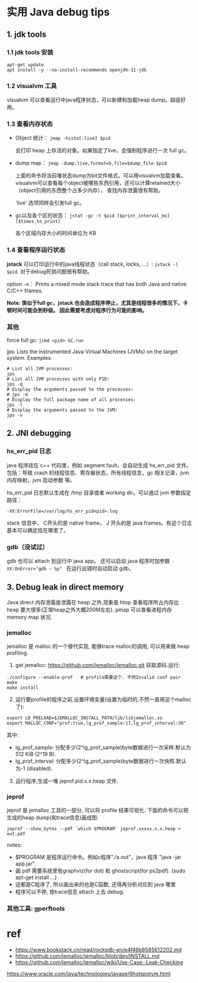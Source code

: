 # 实用 Java debug tips

## 1. jdk tools

### 1.1 jdk tools 安装

```
apt-get update
apt install -y --no-install-recommends openjdk-11-jdk
```

### 1.2 visualvm 工具

visualvm 可以查看运行中java程序状态，可以新建和加载heap dump。超级好用。


### 1.3 查看内存状态

- Object 统计： `jmap -histo[:live] $pid`

  会打印 heap 上存活的对象。如果指定了live，会强制程序进行一次 full gc。

- dump map： `jmap -dump:live,format=b,file=$dump_file $pid`
  
  上面的命令将当前堆状态dump为bit文件格式。可以用visualvm加载查看。
visualvm可以查看每个object被哪些东西引用，还可以计算retained大小（object引用的东西整个占多少内存），
查找内存泄露很有帮助。

  'live' 选项同样会引发full gc。

- gc以及各个区的状态： `jstat -gc -t $pid [$print_interval_ms] [$times_to_print]`

  各个区域内存大小的时间单位为 KB

### 1.4 查看程序运行状态

**jstack** 可以打印运行中的java线程状态（call stack, locks, ...）: `jstack -l $pid`. 对于debug死锁问题很有帮助。

option `-m`： Prints a mixed mode stack trace that has both Java and native C/C++ frames.

**Note: 类似于full gc，jstack 也会造成程序停止，尤其是线程很多的情况下，卡顿时间可能会到秒级。
因此需要考虑对程序行为可能的影响。**

### 其他

force full gc: `jcmd <pid> GC.run`

jps: Lists the instrumented Java Virtual Machines (JVMs) on the target system. Examples:

```
# List all JVM processes:
jps
# List all JVM processes with only PID:
jps -q
# Display the arguments passed to the processes:
# jps -m
# Display the full package name of all processes:
jps -l
# Display the arguments passed to the JVM:
jps -v
```

## 2. JNI debugging

### hs_err_pid 日志

java 程序挂在 c++ 代码里，例如 segment fault，会自动生成 hs_err_pid 文件。
包括：导致 crash 的线程信息、寄存器状态，所有线程信息，gc 相关记录，jvm 内存映射，jvm 启动参数 等。

hs_err_pid 日志默认生成在 /tmp 目录或者 working dir。可以通过 jvm 参数指定路径：

```
-XX:ErrorFile=/var/log/hs_err_pid<pid>.log
```

stack 信息中， C开头的是 native frame， J 开头的是 java frames。有这个日志基本可以确定挂在哪里了。


### gdb（没试过）

gdb 也可以 attach 到运行中 java app。
还可以启动 java 程序时加参数 `-XX:OnError="gdb — %p" ` 在运行出错时自动启动 gdb。

## 3. Debug leak in direct memory

Java direct 内存泄露是泄露在 heap 之外,现象是 htop 查看程序所占内存比 heap 要大很多(正常heap之外大概200M左右).
pmap 可以查看进程内存 memory map 状况.

### jemalloc

jemalloc 是 malloc 的一个替代实现, 能够trace malloc的调用, 可以用来做 heap profiling.

1. get jemalloc: https://github.com/jemalloc/jemalloc.git 获取源码.运行:

  ```
  ./configure --enable-prof   # profile需要这个. 不然Invalid conf pair
  make
  make install
  ```

2. 运行要profile的程序之前,设置环境变量(设置为临时的,不然一直用这个malloc了):

  ```
  export LD_PRELOAD=$JEMALLOC_INSTALL_PATH/lib/libjemalloc.so
  export MALLOC_CONF="prof:true,lg_prof_sample:17,lg_prof_interval:30"
  ```
  其中:
  - lg_prof_sample: 分配多少(2^lg_prof_sample)byte数据进行一次采样.默认为512 KiB (2^19 B).
  - lg_prof_interval: 分配多少(2^lg_prof_sample)byte数据进行一次快照.默认为-1 (disabled).
  
3. 运行程序,生成一堆 jeprof.pid.x.x.heap 文件.

### jeprof

jeprof 是 jemalloc 工具的一部分, 可以将 profile 结果可视化. 下面的命令可以把生成的heap dump(和trace信息)画成图:

```
jeprof --show_bytes --pdf `which $PROGRAM` jeprof.xxxxx.x.x.heap > out.pdf
```
notes:

- $PROGRAM 是程序运行命令。例如c程序"./a.out"，java 程序 "java -jar app.jar".
- 画 pdf 需要系统里有graphviz(for dot) 和 ghostscript(for ps2pdf). (sudo apt-get install ...)
- 这都是C程序了, 所以画出来的也是C函数, 还得再分析对应到 java 哪里
- 程序可以不停, 按trace信息 attach 上去 debug.

###  其他工具: gperftools

# ref

- https://www.bookstack.cn/read/rocksdb-en/e4f46b8585612202.md
- https://github.com/jemalloc/jemalloc/blob/dev/INSTALL.md
- https://github.com/jemalloc/jemalloc/wiki/Use-Case:-Leak-Checking

https://www.oracle.com/java/technologies/javase/6hotspotvm.html
